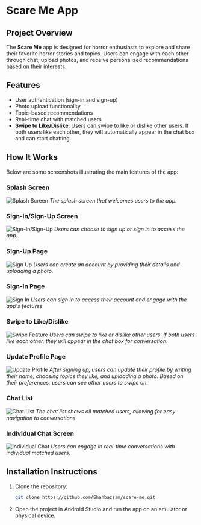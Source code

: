 
# Scare Me App

## Project Overview
The **Scare Me** app is designed for horror enthusiasts to explore and share their favorite horror stories and topics. Users can engage with each other through chat, upload photos, and receive personalized recommendations based on their interests.

## Features
- User authentication (sign-in and sign-up)
- Photo upload functionality
- Topic-based recommendations
- Real-time chat with matched users
- **Swipe to Like/Dislike**: Users can swipe to like or dislike other users. If both users like each other, they will automatically appear in the chat box and can start chatting.

## How It Works
Below are some screenshots illustrating the main features of the app:

### Splash Screen
![Splash Screen](https://github.com/user-attachments/assets/b51190a1-645b-4af3-bfc6-7a580eedf81d)
*The splash screen that welcomes users to the app.*

### Sign-In/Sign-Up Screen
![Sign-In/Sign-Up](https://github.com/user-attachments/assets/2046ef62-a072-4c78-a95d-bed69b50d138)
*Users can choose to sign up or sign in to access the app.*

### Sign-Up Page
![Sign Up](https://github.com/user-attachments/assets/0b751cb7-59bb-44b1-abd9-4402e53ad86c)
*Users can create an account by providing their details and uploading a photo.*

### Sign-In Page
![Sign In](https://github.com/user-attachments/assets/71befa86-2b38-4bba-8fd9-edde155bb4c2)
*Users can sign in to access their account and engage with the app's features.*

### Swipe to Like/Dislike
![Swipe Feature](https://github.com/user-attachments/assets/2085dec5-a260-409b-ad2e-918ca293e2c8)
*Users can swipe to like or dislike other users. If both users like each other, they will appear in the chat box for conversation.*

### Update Profile Page
![Update Profile](https://github.com/user-attachments/assets/d5af69eb-f39e-42b8-ba97-f81c1a6ca999)
*After signing up, users can update their profile by writing their name, choosing topics they like, and uploading a photo. Based on their preferences, users can see other users to swipe on.*

### Chat List
![Chat List](https://github.com/user-attachments/assets/fc226246-00eb-41e5-8043-f40d9500b320)
*The chat list shows all matched users, allowing for easy navigation to conversations.*

### Individual Chat Screen
![Individual Chat](https://github.com/user-attachments/assets/b2e362ce-1d25-402e-bdea-cc82d29fb460)
*Users can engage in real-time conversations with individual matched users.*

## Installation Instructions
1. Clone the repository:
   ```bash
   git clone https://github.com/Shahbazsam/scare-me.git
   ```
2. Open the project in Android Studio and run the app on an emulator or physical device.

